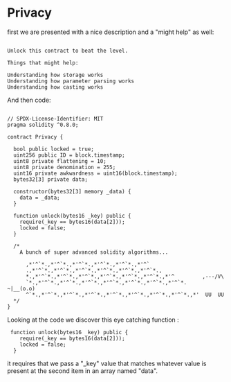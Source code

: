 # Privacy

first we are presented with a nice description and a "might help" as well:

```The creator of this contract was careful enough to protect the sensitive areas of its storage.

Unlock this contract to beat the level.

Things that might help:

Understanding how storage works
Understanding how parameter parsing works
Understanding how casting works
```

And then code:

```solidity

// SPDX-License-Identifier: MIT
pragma solidity ^0.8.0;

contract Privacy {

  bool public locked = true;
  uint256 public ID = block.timestamp;
  uint8 private flattening = 10;
  uint8 private denomination = 255;
  uint16 private awkwardness = uint16(block.timestamp);
  bytes32[3] private data;

  constructor(bytes32[3] memory _data) {
    data = _data;
  }
  
  function unlock(bytes16 _key) public {
    require(_key == bytes16(data[2]));
    locked = false;
  }

  /*
    A bunch of super advanced solidity algorithms...

      ,*'^`*.,*'^`*.,*'^`*.,*'^`*.,*'^`*.,*'^`
      .,*'^`*.,*'^`*.,*'^`*.,*'^`*.,*'^`*.,*'^`*.,
      *.,*'^`*.,*'^`*.,*'^`*.,*'^`*.,*'^`*.,*'^`*.,*'^         ,---/V\
      `*.,*'^`*.,*'^`*.,*'^`*.,*'^`*.,*'^`*.,*'^`*.,*'^`*.    ~|__(o.o)
      ^`*.,*'^`*.,*'^`*.,*'^`*.,*'^`*.,*'^`*.,*'^`*.,*'^`*.,*'  UU  UU
  */
}
```
Looking at the code we discover this eye catching function :

```solidity
 function unlock(bytes16 _key) public {
    require(_key == bytes16(data[2]));
    locked = false;
  }
  ```
  
  it requires that we pass a "_key" value that matches whatever value is present at the second item in an array named "data".
  
